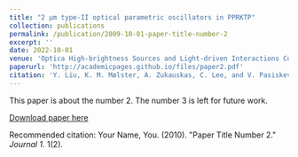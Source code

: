```yaml
---
title: "2 μm type-II optical parametric oscillators in PPRKTP"
collection: publications
permalink: /publication/2009-10-01-paper-title-number-2
excerpt: ''
date: 2022-10-01
venue: 'Optica High-brightness Sources and Light-driven Interactions Congress 2022'
paperurl: 'http://academicpages.github.io/files/paper2.pdf'
citation: 'Y. Liu, K. M. Mølster, A. Zukauskas, C. Lee, and V. Pasiskevicius, "2 μm type-II optical parametric oscillators in PPRKTP," in Optica High-brightness Sources and Light-driven Interactions Congress 2022, Technical Digest Series (Optica Publishing Group, 2022), paper MW3C.4.'
---
```

This paper is about the number 2. The number 3 is left for future work.

[Download paper here](http://academicpages.github.io/files/paper2.pdf)

Recommended citation: Your Name, You. (2010). "Paper Title Number 2." <i>Journal 1</i>. 1(2).
